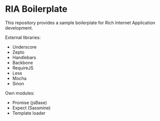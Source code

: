 # RIA Boilerplate

This repository provides a sample boilerplate for Rich Internet Application development.

External libraries:
 * Underscore
 * Zepto
 * Handlebars
 * Backbone
 * RequireJS
 * Less
 * Mocha
 * Sinon

Own modules:
 * Promise (jsBase)
 * Expect (Sassmine)
 * Template loader
